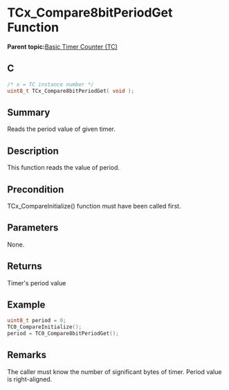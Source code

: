 # TCx\_Compare8bitPeriodGet Function

**Parent topic:**[Basic Timer Counter \(TC\)](GUID-D805E0EA-6923-41A3-A27E-5A159783D12C.md)

## C

```c
/* x = TC instance number */
uint8_t TCx_Compare8bitPeriodGet( void );
```

## Summary

Reads the period value of given timer.

## Description

This function reads the value of period.

## Precondition

TCx\_CompareInitialize\(\) function must have been called first.

## Parameters

None.

## Returns

Timer's period value

## Example

```c
uint8_t period = 0;
TC0_CompareInitialize();
period = TC0_Compare8bitPeriodGet();
```

## Remarks

The caller must know the number of significant bytes of timer. Period value is right-aligned.

